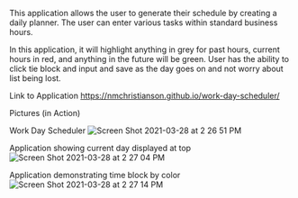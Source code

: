 This application allows the user to generate their schedule by creating a daily planner. The user can enter various tasks within standard business hours. 

In this application, it will highlight anything in grey for past hours, current hours in red, and anything in the future will be green. User has the ability to click tie block and input and save as the day goes on and not worry about list being lost. 



Link to Application 
 https://nmchristianson.github.io/work-day-scheduler/



Pictures (in Action)


Work Day Scheduler 
![Screen Shot 2021-03-28 at 2 26 51 PM](https://user-images.githubusercontent.com/77651165/112768709-2618dd80-8fd2-11eb-9869-13cf9b5a2741.png)


Application showing current day displayed at top
![Screen Shot 2021-03-28 at 2 27 04 PM](https://user-images.githubusercontent.com/77651165/112768727-42b51580-8fd2-11eb-82f1-c119be3415d0.png)

Application demonstrating time block by color
![Screen Shot 2021-03-28 at 2 27 14 PM](https://user-images.githubusercontent.com/77651165/112768733-519bc800-8fd2-11eb-9e55-d820f5edadfd.png)

